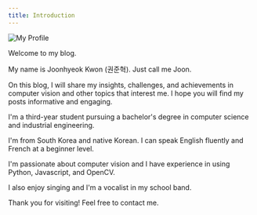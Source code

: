 ```yaml
---
title: Introduction
---
```


![My Profile](https://avatars.githubusercontent.com/u/45958283?v=4 "Joon Github Profile Photo")

Welcome to my blog. 

My name is Joonhyeok Kwon (권준혁). Just call me Joon.

On this blog, I will share my insights, challenges, and achievements in computer vision and other topics that interest me. I hope you will find my posts informative and engaging. 

I'm a third-year student pursuing a bachelor's degree in computer science and industrial engineering.

I'm from South Korea and native Korean. I can speak English fluently and French at a beginner level. 

I'm passionate about computer vision and I have experience in using Python, Javascript, and OpenCV.

I also enjoy singing and I'm a vocalist in my school band.

Thank you for visiting! Feel free to contact me.
